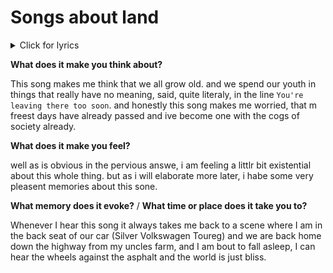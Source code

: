 # Songs about land

<details>
<summary>Click for lyrics</summary>
  
[Chorus]  
Oh to live on Sugar Mountain  
[With the barkers and the colored balloons](https://genius.com/Neil-young-sugar-mountain-lyrics#note-16959146)  
[You can't be 20 on Sugar Mountain  
Though you're thinking that  
You're leaving there too soon](https://genius.com/Neil-young-sugar-mountain-lyrics#note-10194081)  
You're leaving there too soon  

[Verse 1]  
It's so noisy at the fair  
But all your friends are there  
[And the candy floss you had](https://genius.com/Neil-young-sugar-mountain-lyrics#note-16959151)  
And your mother and your dad  

[Chorus]  
Oh to live on Sugar Mountain  
With the barkers and the colored balloons  
You can't be 20 on Sugar Mountain  
Though you're thinking that  
You're leaving there too soon  
You're leaving there too soon  
  
[Verse 2]  
[There's a girl just down the aisle  
Oh to turn and see her smile](https://genius.com/Neil-young-sugar-mountain-lyrics#note-11825719)  
[You can hear the words she wrote  
As you read the hidden note](https://genius.com/Neil-young-sugar-mountain-lyrics#note-16959160)  

[Chorus]  
Oh to live on Sugar Mountain  
With the barkers and the colored balloons  
You can't be 20 on Sugar Mountain  
Though you're thinking that  
You're leaving there too soon  
You're leaving there too soon  
  
[Verse 3]  
[Now you're underneath the stairs  
And you're giving back some glares  
To the people who you met  
And it's your first cigarette](https://genius.com/Neil-young-sugar-mountain-lyrics#note-11818406)  

[Chorus]  
Oh to live on Sugar Mountain  
With the barkers and the colored balloons  
You can't be 20 on Sugar Mountain  
Though you're thinking that  
You're leaving there too soon  
You're leaving there too soon  

[Verse 4]  
[Now you say you're leaving home  
Because you want to be alone  
Ain't it funny how you feel  
When you're finding out it's real?](https://genius.com/Neil-young-sugar-mountain-lyrics#note-16959185)  

[Chorus]  
Oh to live on Sugar Mountain  
With the barkers and the colored balloons  
You can't be 20 on Sugar Mountain  
Though you're thinking that  
You're leaving there too soon  
You're leaving there too soon  
[Oh to live on Sugar Mountain  
With the barkers and the colored balloons  
You can't be 20 on Sugar Mountain  
Though you're thinking that  
You're leaving there too soon](https://genius.com/Neil-young-sugar-mountain-lyrics#note-11825775)  

</details>

**What does it make you think about?**

This song makes me think that we all grow old. and we spend our youth in things that really have no meaning, said, quite literaly, in the line ``You're leaving there too soon``. and honestly this song makes me worried, that m freest days have already passed and ive become one with the cogs of society already.

**What does it make you feel?**

well as is obvious in the pervious answe, i am feeling a littlr bit existential about this whole thing. but as i will elaborate more later, i habe some very pleasent memories about this sone.

**What memory does it evoke?** / **What time or place does it take you to?**

Whenever I hear this song it always takes me back to a scene where I am in the back seat of our car (Silver Volkswagen Toureg) and we are back home down the highway from my uncles farm, and I am bout to fall asleep, I can hear the wheels against the asphalt and the world is just bliss.  
